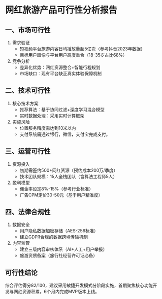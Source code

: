# 网红旅游产品可行性分析报告

## 一、市场可行性
1. 需求验证
   - 短视频平台旅游内容日均播放量超5亿次（参考抖音2023年数据）
   - 目标用户画像与平台用户高度重合（18-35岁占比68%）
2. 竞争分析
   - 差异化优势：网红资源整合+智能行程规划
   - 市场缺口：现有平台缺乏真实体验保障机制

## 二、技术可行性
1. 核心技术方案
   - 推荐算法：基于协同过滤+深度学习混合模型
   - 实时数据处理：采用实时计算框架
2. 实施风险
   - 位置服务精度需达到10米以内
   - 支付系统需通过银行，微信，支付宝完成支付。

## 三、运营可行性
1. 资源投入
   - 初期需签约500+网红资源（预估成本200万/季度）
   - 技术团队规模：15人全栈团队（含算法工程师5人）
2. 盈利模型
   - 佣金率设定8%-15%（参考行业标准）
   - 广告CPM定价30-50元（基于用户精准度）

## 四、法律合规性
1. 数据安全
   - 用户隐私数据加密存储（AES-256标准）
   - 建立GDPR合规的数据跨境传输机制
2. 内容监管
   - 建立三级内容审核体系（AI+人工+用户举报）
   - 旅游资质备案（旅行社经营许可证必备）

## 可行性结论
综合评估得分82/100，建议采用敏捷开发模式分阶段实施，首期聚焦核心功能开发与网红资源积累，6个月内完成MVP版本上线。